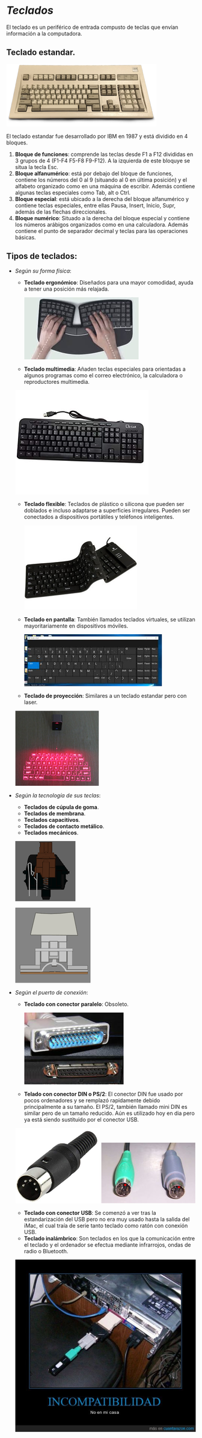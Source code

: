 # **_Teclados_**

El teclado es un periférico de entrada compusto de teclas que envían información a la computadora.
 
 ## Teclado estandar.

 ![Teclado estandar](estandar.png)

El teclado estandar  fue desarrollado por IBM en 1987 y está dividido en 4 bloques.
1. **Bloque de funciones**: comprende las teclas desde F1 a F12 divididas en 3 grupos de 4 (F1-F4 F5-F8 F9-F12). A la izquierda de este bloquye se situa la tecla Esc.
2. **Bloque alfanumérico**: está por debajo del bloque de funciones, contiene los números del 0 al 9 (situando al 0 en última posición) y el alfabeto organizado como en una máquina de escribir. Además contiene algunas teclas especiales como Tab, alt o Ctrl.
3. **Bloque especial**: está ubicado a la derecha del bloque alfanumérico y contiene teclas especiales, entre ellas Pausa, Insert, Inicio, Supr, además de las flechas direccionales.
4. **Bloque numérico**: Situado a la derecha del bloque especial y contiene los números arábigos organizados como en una calculadora. Además contiene el punto de separador decimal y teclas para las operaciones básicas.


## Tipos de teclados:
* _Según su forma física_:
    * **Teclado ergonómico**: Diseñados para una mayor comodidad, ayuda a tener una posición más relajada.      
    
         ![ergonomigo](ergonomico.jpg) 
        
    * **Teclado multimedia**: Añaden teclas especiales para orientadas a algunos programas como el correo electrónico, la calculadora o reproductores multimedia.   
    
     ![multimedia](multimedia.jpg) 
   
    * **Teclado flexible**: Teclados de plástico o silicona que pueden ser doblados e incluso adaptarse a superficies irregulares. Pueden ser conectados a dispositivos portátiles y teléfonos inteligentes.    
         
         ![flexible](flexible.jpg) 
   
    * **Teclado en pantalla**: También llamados teclados virtuales, se utilizan mayoritariamente en dispositivos móviles.
         
         ![virtual](virtual.jpg)
   
    * **Teclado de proyección**: Similares a un teclado estandar pero con laser.
    
    <img src="proyeccion.jpg" height="200">

* _Según la tecnología de sus teclas_:
    * **Teclados de cúpula de goma**.
    * **Teclados de membrana**.
    * **Teclados capacitivos**.
    * **Teclados de contacto metálico**.
    * **Teclados mecánicos**.
    
    ![mecanico](mecanico.gif)
    
    ![membrana](membrana.gif)


* _Según el puerto de conexión_:
    * **Teclado con conector paralelo**: Obsoleto.

        ![paralelo](paralelo.jpg)

    * **Telado con conector DIN o PS/2**: El conector DIN fue usado por pocos ordenadores y se remplazó rapidamente debido principalmente a su tamaño. El PS/2, también llamado mini DIN es similar pero de un tamaño reducido. Aún es utilizado hoy en dia pero ya está siendo sustituido por el conector USB. 
   
   
    <img src="din.jpg" height="200">   <img src="ps2.jpg">
    
    * **Teclado con conector USB**: Se comenzó a ver tras la estandarización del USB pero no era muy usado hasta la salida del iMac, el cual traía de serie tanto teclado como ratón con conexión USB.
    * **Teclado inalámbrico**: Son teclados en los que la comunicación entre el teclado y el ordenador se efectua mediante infrarrojos, ondas de radio o Bluetooth.

    ![adaptadores](adap.jpg)
    


       

  

       

  
